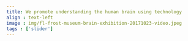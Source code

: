 ```yaml
---
title: We promote understanding the human brain using technology 
align : text-left
image : img/fl-frost-museum-brain-exhibition-20171023-video.jpeg
tags : ['slider']
---
```

